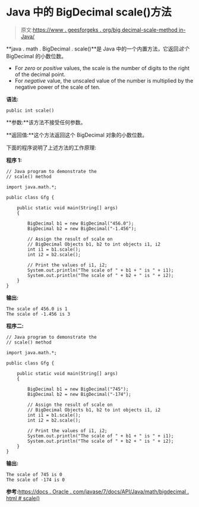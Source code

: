 # Java 中的 BigDecimal scale()方法

> 原文:[https://www . geesforgeks . org/big decimal-scale-method in-Java/](https://www.geeksforgeeks.org/bigdecimal-scale-method-in-java/)

**java . math . BigDecimal . scale()**是 Java 中的一个内置方法，它返回*这个* BigDecimal 的小数位数。

*   For *zero* or *positive* values, the scale is the number of digits to the right of the decimal point.
*   For *negative* value, the unscaled value of the number is multiplied by the negative power of the scale of ten.

**语法:**

```
public int scale()

```

**参数:**该方法不接受任何参数。

**返回值:**这个方法返回这个 BigDecimal 对象的小数位数。

下面的程序说明了上述方法的工作原理:

**程序 1:**

```
// Java program to demonstrate the
// scale() method

import java.math.*;

public class Gfg {

    public static void main(String[] args)
    {

        BigDecimal b1 = new BigDecimal("456.0");
        BigDecimal b2 = new BigDecimal("-1.456");

        // Assign the result of scale on
        // BigDecimal Objects b1, b2 to int objects i1, i2
        int i1 = b1.scale();
        int i2 = b2.scale();

        // Print the values of i1, i2;
        System.out.println("The scale of " + b1 + " is " + i1);
        System.out.println("The scale of " + b2 + " is " + i2);
    }
}
```

**输出:**

```
The scale of 456.0 is 1
The scale of -1.456 is 3

```

**程序二:**

```
// Java program to demonstrate the
// scale() method

import java.math.*;

public class Gfg {

    public static void main(String[] args)
    {

        BigDecimal b1 = new BigDecimal("745");
        BigDecimal b2 = new BigDecimal("-174");

        // Assign the result of scale on
        // BigDecimal Objects b1, b2 to int objects i1, i2
        int i1 = b1.scale();
        int i2 = b2.scale();

        // Print the values of i1, i2;
        System.out.println("The scale of " + b1 + " is " + i1);
        System.out.println("The scale of " + b2 + " is " + i2);
    }
}
```

**输出:**

```
The scale of 745 is 0
The scale of -174 is 0

```

**参考:**[https://docs . Oracle . com/javase/7/docs/API/Java/math/bigdecimal . html # scale()](https://docs.oracle.com/javase/7/docs/api/java/math/BigDecimal.html#scale())